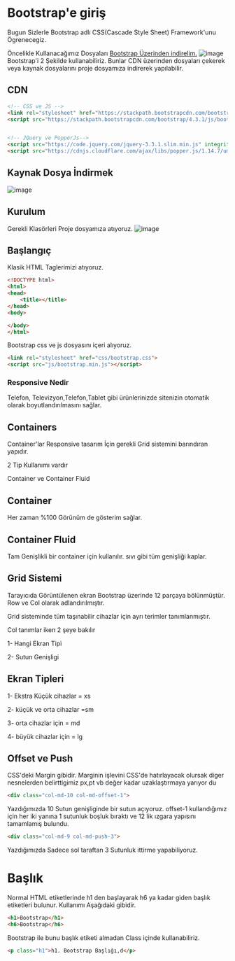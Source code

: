 # Bootstrap'e giriş

Bugun Sizlerle Bootstrap adlı CSS(Cascade Style Sheet) Framework'unu Ögrenecegiz.

Öncelikle Kullanacağımız Dosyaları <a href="https://getbootstrap.com">Bootstrap Üzerinden indirelim.</a>
![image](https://user-images.githubusercontent.com/48087914/58375561-751d0400-7f5e-11e9-94f5-13b435e296dd.png)
Bootstrap'i 2 Şekilde kullanabiliriz. Bunlar CDN üzerinden dosyaları çekerek veya kaynak dosyalarını proje dosyamıza indirerek yapılabilir.

## CDN
```html
<!-- CSS ve JS -->
<link rel="stylesheet" href="https://stackpath.bootstrapcdn.com/bootstrap/4.3.1/css/bootstrap.min.css" integrity="sha384-ggOyR0iXCbMQv3Xipma34MD+dH/1fQ784/j6cY/iJTQUOhcWr7x9JvoRxT2MZw1T" crossorigin="anonymous">
<script src="https://stackpath.bootstrapcdn.com/bootstrap/4.3.1/js/bootstrap.min.js" integrity="sha384-JjSmVgyd0p3pXB1rRibZUAYoIIy6OrQ6VrjIEaFf/nJGzIxFDsf4x0xIM+B07jRM" crossorigin="anonymous"></script>


<!-- JQuery ve PopperJs-->
<script src="https://code.jquery.com/jquery-3.3.1.slim.min.js" integrity="sha384-q8i/X+965DzO0rT7abK41JStQIAqVgRVzpbzo5smXKp4YfRvH+8abtTE1Pi6jizo" crossorigin="anonymous"></script>
<script src="https://cdnjs.cloudflare.com/ajax/libs/popper.js/1.14.7/umd/popper.min.js" integrity="sha384-UO2eT0CpHqdSJQ6hJty5KVphtPhzWj9WO1clHTMGa3JDZwrnQq4sF86dIHNDz0W1" crossorigin="anonymous"></script>
```

## Kaynak Dosya İndirmek

![image](https://user-images.githubusercontent.com/48087914/58375654-8ebf4b00-7f60-11e9-96ca-7923aea9d352.png)


## Kurulum
Gerekli Klasörleri Proje dosyamıza atıyoruz.
![image](https://user-images.githubusercontent.com/48087914/58375761-43f30280-7f63-11e9-93c3-3ca3eb01b2fe.png)


## Başlangıç 

Klasik HTML Taglerimizi atıyoruz.
```html
<!DOCTYPE html>
<html>
<head>
	<title></title>
</head>
<body>

</body>
</html>
```
Bootstrap css ve js dosyasını içeri alıyoruz.
```html
<link rel="stylesheet" href="css/bootstrap.css">
<script src="js/bootstrap.min.js"></script>
```
### Responsive Nedir

   Telefon, Televizyon,Telefon,Tablet gibi ürünlerinizde sitenizin otomatik olarak boyutlandırılmasını sağlar.
## Containers 
Container'lar Responsive tasarım İçin gerekli Grid sistemini barındıran yapıdır.


2 Tip Kullanımı vardır 

Container ve Container Fluid

## Container 
Her zaman %100 Görünüm de gösterim sağlar.

## Container Fluid 
Tam Genişlikli bir container için kullanılır. sıvı gibi  tüm genişliği kaplar.


## Grid Sistemi

Tarayıcıda Görüntülenen ekran Bootstrap üzerinde 12 parçaya bölünmüştür. Row ve Col olarak adlandırılmıştır.

Grid sisteminde tüm taşınabilir cihazlar için ayrı terimler tanımlanmıştır.

Col tanımlar iken 2 şeye bakılır

1- Hangi Ekran Tipi

2- Sutun Genişligi

## Ekran Tipleri
1- Ekstra Küçük cihazlar  = xs

2- küçük ve orta cihazlar =sm

3- orta cihazlar için = md

4- büyük cihazlar için = lg

## Offset ve Push

CSS'deki Margin gibidir. Marginin işlevini CSS'de hatırlayacak olursak diger nesnelerden belirttigimiz px,pt vb değer kadar uzaklaştırmaya yarıyor du 

```html
<div class="col-md-10 col-md-offset-1">
```
Yazdığımızda 10 Sutun genişliginde bir sutun açıyoruz.
offset-1 kullandığımız için her iki yanına 1 sutunluk boşluk bıraktı ve 12 lik ızgara yapısını tamamlamış bulundu.

```html
<div class="col-md-9 col-md-push-3">
```
Yazdığımızda Sadece sol taraftan 3 Sutunluk ittirme yapabiliyoruz. 


# Başlık
Normal HTML etiketlerinde h1 den başlayarak h6 ya kadar giden başlık etiketleri bulunur. Kullanımı Aşağıdaki gibidir.
```html
<h1>Bootstrap</h1>
<h6>Bootstrap</h6>
```
Bootstrap ile bunu başlık etiketi almadan Class içinde  kullanabiliriz.
```html
<p class="h1">h1. Bootstrap Başlığı,d</p>
```